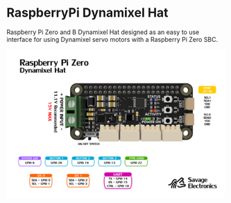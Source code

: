 # RaspberryPi Dynamixel Hat
Raspberry Pi Zero and B Dynamixel Hat designed as an easy to use interface for using Dynamixel servo motors with a Raspberry Pi Zero SBC.

![dynamixelHat](https://raw.githubusercontent.com/JosueAGtz/RaspberryPi-dynamixelHat/main/Hardware/Dynamixel%20Hat%20Maxim%20Pinout.PNG)
